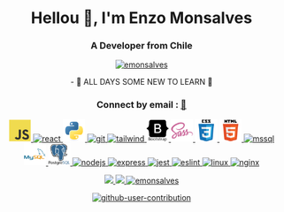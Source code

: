 <h1 align="center">Hellou 👋, I'm Enzo Monsalves</h1>
<h3 align="center">A Developer from Chile</h3>

<p align="center"> <a href="#"> <img src="https://komarev.com/ghpvc/?username=emonsalves&label=Profile%20views&color=0e75b6&style=flat" alt="emonsalves" /> </a></p> 

<div align="center"> - 🌱 ALL DAYS SOME NEW TO LEARN 🌳 </div>

<h3 align="center"> Connect by email : <a href="mailto:ingeniero.monsalves@gmail.com?Subject=Connect%20by%20Github"> 📧 </a>  </h3>

<p align="center">
<a href="#"><img src="https://raw.githubusercontent.com/devicons/devicon/master/icons/javascript/javascript-original.svg" alt="javascript" width="40" height="40"/> </a>
<a href="#"><img src="https://cdn.jsdelivr.net/gh/devicons/devicon/icons/react/react-original.svg" alt="react" width="40" height="40"/> </a>
<a href="#"><img src="https://raw.githubusercontent.com/devicons/devicon/master/icons/python/python-original.svg" alt="python" width="40" height="40"/> </a>
<a href="#"><img src="https://www.vectorlogo.zone/logos/git-scm/git-scm-icon.svg" alt="git" width="40" height="40"/> </a>
<a href="#"><img src="https://cdn.jsdelivr.net/gh/devicons/devicon/icons/tailwindcss/tailwindcss-plain.svg" alt="tailwind" width="40" height="40"/> </a>
<a href="#"><img src="https://raw.githubusercontent.com/devicons/devicon/master/icons/bootstrap/bootstrap-plain-wordmark.svg" alt="bootstrap" width="40" height="40"/> </a>
<a href="#"><img src="https://raw.githubusercontent.com/devicons/devicon/master/icons/sass/sass-original.svg" alt="sass" width="40" height="40"/> </a>
<a href="#"><img src="https://raw.githubusercontent.com/devicons/devicon/master/icons/css3/css3-original-wordmark.svg" alt="css3" width="40" height="40"/> </a>
<a href="#"><img src="https://raw.githubusercontent.com/devicons/devicon/master/icons/html5/html5-original-wordmark.svg" alt="html5" width="40" height="40"/> </a>
<a href="#"><img src="https://www.svgrepo.com/show/303229/microsoft-sql-server-logo.svg" alt="mssql" width="40" height="40"/> </a>
<a href="#"><img src="https://raw.githubusercontent.com/devicons/devicon/master/icons/mysql/mysql-original-wordmark.svg" alt="mysql" width="40" height="40"/> </a>
<a href="#"><img src="https://raw.githubusercontent.com/devicons/devicon/master/icons/postgresql/postgresql-original-wordmark.svg" alt="postgresql" width="40" height="40"/> </a>
<a href="#"><img src="https://cdn.jsdelivr.net/gh/devicons/devicon/icons/nodejs/nodejs-original.svg" alt="nodejs" width="40" height="40"/> </a>
<a href="#"><img src="https://cdn.jsdelivr.net/gh/devicons/devicon/icons/express/express-original.svg" alt="express" width="40" height="40"/> </a>
<a href="#"><img src="https://cdn.jsdelivr.net/gh/devicons/devicon/icons/jest/jest-plain.svg" alt="jest" width="40" height="40"/> </a>
<a href="#"><img src="https://cdn.jsdelivr.net/gh/devicons/devicon/icons/eslint/eslint-original-wordmark.svg" alt="eslint" width="40" height="40"/> </a>
<a href="#"><img src="https://cdn.jsdelivr.net/gh/devicons/devicon/icons/linux/linux-original.svg" alt="linux" width="40" height="40"/> </a>
<a href="#"><img src="https://cdn.jsdelivr.net/gh/devicons/devicon/icons/nginx/nginx-original.svg" alt="nginx" width="40" height="40"/> </a>
</p>

<div align="center">
<a href="#"> 
<img height="180em" src="https://github-readme-stats.vercel.app/api?username=emonsalves&show_icons=true&theme=dark&include_all_commits=true&count_private=true"/> 
</a>
<a href="#">
<img height="180em" src="https://github-readme-stats.vercel.app/api/top-langs/?username=emonsalves&layout=compact&langs_count=7&theme=dark"/>
</a>
<a href="#">
<img src="https://github-readme-streak-stats.herokuapp.com/?user=emonsalves&layout=compact&langs_count=7&theme=dark" alt="emonsalves" />
</a>

<a href="#">
  
![github-user-contribution](https://user-images.githubusercontent.com/79938668/198180856-c2d37d66-c677-42c3-b829-dee5458a86a7.svg)
  
</a>
<div>

